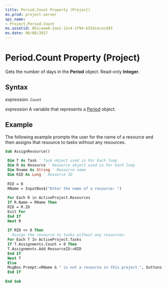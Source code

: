 ```yaml
---
title: Period.Count Property (Project)
ms.prod: project-server
api_name:
- Project.Period.Count
ms.assetid: 8b1caae6-2ae1-12c4-1f94-b52dcececd45
ms.date: 06/08/2017
---
```



# Period.Count Property (Project)

Gets the number of days in the  **Period** object. Read-only **Integer**.


## Syntax

 _expression_. `Count`

 _expression_ A variable that represents a [Period](./Project.Period.md) object.


## Example

The following example prompts the user for the name of a resource and then assigns that resource to tasks without any resources.


```vb
Sub AssignResource() 
 
 Dim T As Task ' Task object used in For Each loop 
 Dim R As Resource ' Resource object used in For Each loop 
 Dim Rname As String ' Resource name 
 Dim RID As Long ' Resource ID 
 
 RID = 0 
 RName = InputBox$("Enter the name of a resource: ") 
 
 For Each R in ActiveProject.Resources 
 If R.Name = RName Then 
 RID = R.ID 
 Exit For 
 End If 
 Next R 
 
 If RID <> 0 Then 
 ' Assign the resource to tasks without any resources. 
 For Each T In ActiveProject.Tasks 
 If T.Assignments.Count = 0 Then 
 T.Assignments.Add ResourceID:=RID 
 End If 
 Next T 
 Else 
 MsgBox Prompt:=RName & " is not a resource in this project.", buttons:=vbExclamation 
 End If 
 
End Sub
```


